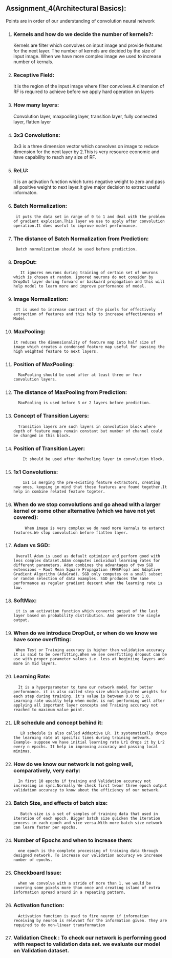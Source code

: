 ## Assignment_4(Architectural Basics):
Points are in order of our understanding of convolution neural network
1. ### Kernels and how do we decide the number of kernels?:
    Kernels are filter which convolves on input image and provide features for the next layer. The number of kernels are decided by the     size of input image. When we have more complex image we used to increase number of kernals.

2. ### Receptive Field: 
      It is the region of the input image where filter convolves.A dimension of RF is required to achieve before we apply hard operation        on layers 

3. ###  How many layers:
      Convolution layer, maxpooling layer, transition layer, fully connected layer, flatten layer

4. ###  3x3 Convolutions:
      3x3 is a three dimension vector which convolves on image to reduce dimension for the next layer by 2.This is very resource economic and have capability to reach any size of RF.

5. ###  ReLU:
      it is an activation function which turns negative weight to zero and pass all positive weight to next layer.It give major decision to extract useful informaton.

6. ### Batch Normalization:
        it puts the data set in range of 0 to 1 and deal with the problem of gradient explosion.This layer we use to apply after convolution operation.It does useful to improve model performance.

7. ### The distance of Batch Normalization from Prediction:
        Batch normalization should be used before prediction.

8. ### DropOut:
          It ignores neurons during training of certain set of neurons which is chosen at random. Ignored neurons do not consider by      DropOut layer during forward or backward propagation and this will help model to learn more and improve performance of model.

9. ### Image Normalization: 
        It is used to increase contrast of the pixels for effectively extraction of features and this help to increase effectiveness of Model

10. ###  MaxPooling: 
        it reduces the dimensionality of feature map into half size of image which creates a condensed feature map useful for passing the high weighted feature to next layers.

11. ### Position of MaxPooling:
          MaxPooling should be used after at least three or four convolution layers.

12. ### The distance of MaxPooling from Prediction:
          MaxPooling is used before 3 or 2 layers before prediction.

13. ### Concept of Transition Layers:
          Transition layers are such layers in convolution block where depth of feature maps remain constant but number of channel could be changed in this block.

14. ### Position of Transition Layer:
            It should be used after MaxPooling layer in convolution block.

15. ### 1x1 Convolutions:
            1x1 is merging the pre-existing feature extractors, creating new ones, keeping in mind that those features are found together.It help in combine related feature togeter.

16. ###  When do we stop convolutions and go ahead with a larger kernel or some other alternative (which we have not yet covered):
             When image is very complex we do need more kernals to extarct features.We stop convolution before flatten layer.

17. ###  Adam vs SGD: 
         Overall Adam is used as default optimizer and perform good with less complex dataset.Adam computes individual learning rates for         different parameters. Adam combines the advantages of two SGD extensions — Root Mean Square Propagation (RMSProp) and Adaptive           Gradient Algorithm (AdaGrad). SGD only computes on a small subset or random selection of data examples. SGD produces the same           performance as regular gradient descent when the learning rate is low.

18. ###  SoftMax:
         it is an activation function which converts output of the last layer based on probability distribution. And generate the single output.

19. ### When do we introduce DropOut, or when do we know we have some overfitting:
         When Test or Training accuracy is higher than validation accuracy it is said to be overfitting.When we see overfitting dropout can be use with proper parameter values i.e. less at beginiing layers and more in mid layers.

20. ### Learning Rate: 
          It is a hyperparameter to tune our network model for better performance. it is also called step size which adjusted weights for         each step during training. it's value is between 0.0 to 1.0. Learning rate usually help when model is not performing well after applying all important layer concepts and Training accuracy not reached to maximum value point.

21. ###  LR schedule and concept behind it:
           LR schedule is also called Addaptive LR. It systematically drops the learning rate at specific times during training network.           Example- suppose we have initial learning rate Lr1 drops it by Lr2 every n epochs. It help in improving accuracy and passing local minimas.

22. ### How do we know our network is not going well, comparatively, very early:
          In first 10 epochs if training and Validation accuracy not increasing in sync.Normally We check first twoor three epoch output validation accuracy to know about the efficiency of our network.

23. ###  Batch Size, and effects of batch size:
           Batch size is a set of samples of training data that used in iteration of each epoch. Bigger batch size quicken the iteration           process in each epoch and vice versa.With more batch size network can learn faster per epochs.

24. ### Number of Epochs and when to increase them: 
          one epoch is the complete processing of training data through designed network. To increase our validation accuracy we increase         number of epochs.
25. ### Checkboard Issue:
          when we convolve with a stride of more than 1, we would be covering some pixels more than once and creating island of extra             information spread around in a repeating pattern. 

26. ### Activation function:
          Activation function is used to fire neuron if information receiving by neuron is relevant for the information given. They are           required to do non-linear transformation
27. ### Validation Check : To check our network is performing good with respect to validation data set. we evaluate our model on Validation dataset.